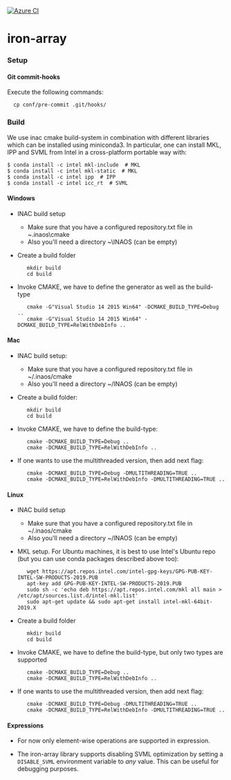 [![Azure CI](https://inaos.visualstudio.com/iron-array/_apis/build/status/inaos.iron-array?branchName=develop)](https://inaos.visualstudio.com/iron-array/_build/latest?definitionId=6&branchName=develop)

# iron-array

### Setup

#### Git commit-hooks

Execute the following commands:

      cp conf/pre-commit .git/hooks/


### Build

We use inac cmake build-system in combination with different libraries which can be installed using
miniconda3.  In particular, one can install MKL, IPP and SVML from Intel in a cross-platform
portable way with:

    $ conda install -c intel mkl-include  # MKL
    $ conda install -c intel mkl-static  # MKL
    $ conda install -c intel ipp  # IPP
    $ conda install -c intel icc_rt  # SVML

#### Windows

* INAC build setup
    * Make sure that you have a configured repository.txt file in ~\.inaos\cmake
    * Also you'll need a directory ~\INAOS (can be empty)

* Create a build folder

         mkdir build
         cd build

* Invoke CMAKE, we have to define the generator as well as the build-type

         cmake -G"Visual Studio 14 2015 Win64" -DCMAKE_BUILD_TYPE=Debug ..
         cmake -G"Visual Studio 14 2015 Win64" -DCMAKE_BUILD_TYPE=RelWithDebInfo ..

#### Mac

* INAC build setup:
    * Make sure that you have a configured repository.txt file in ~/.inaos/cmake
    * Also you'll need a directory ~/INAOS (can be empty)

* Create a build folder:

         mkdir build
         cd build

* Invoke CMAKE, we have to define the build-type:

         cmake -DCMAKE_BUILD_TYPE=Debug ..
         cmake -DCMAKE_BUILD_TYPE=RelWithDebInfo ..

* If one wants to use the multithreaded version, then add next flag:

         cmake -DCMAKE_BUILD_TYPE=Debug -DMULTITHREADING=TRUE ..
         cmake -DCMAKE_BUILD_TYPE=RelWithDebInfo -DMULTITHREADING=TRUE ..


#### Linux

* INAC build setup
    * Make sure that you have a configured repository.txt file in ~/.inaos/cmake
    * Also you'll need a directory ~/INAOS (can be empty)
    
* MKL setup.  For Ubuntu machines, it is best to use Intel's Ubuntu repo (but you can
 use conda packages described above too):

         wget https://apt.repos.intel.com/intel-gpg-keys/GPG-PUB-KEY-INTEL-SW-PRODUCTS-2019.PUB
         apt-key add GPG-PUB-KEY-INTEL-SW-PRODUCTS-2019.PUB
         sudo sh -c 'echo deb https://apt.repos.intel.com/mkl all main > /etc/apt/sources.list.d/intel-mkl.list'
         sudo apt-get update && sudo apt-get install intel-mkl-64bit-2019.X

* Create a build folder

         mkdir build
         cd build

* Invoke CMAKE, we have to define the build-type, but only two types are supported

         cmake -DCMAKE_BUILD_TYPE=Debug ..
         cmake -DCMAKE_BUILD_TYPE=RelWithDebInfo ..

* If one wants to use the multithreaded version, then add next flag:

         cmake -DCMAKE_BUILD_TYPE=Debug -DMULTITHREADING=TRUE ..
         cmake -DCMAKE_BUILD_TYPE=RelWithDebInfo -DMULTITHREADING=TRUE ..


#### Expressions

* For now only element-wise operations are supported in expression.

* The iron-array library supports disabling SVML optimization by setting a `DISABLE_SVML` environment variable to *any* value.  This can be useful for debugging purposes.

